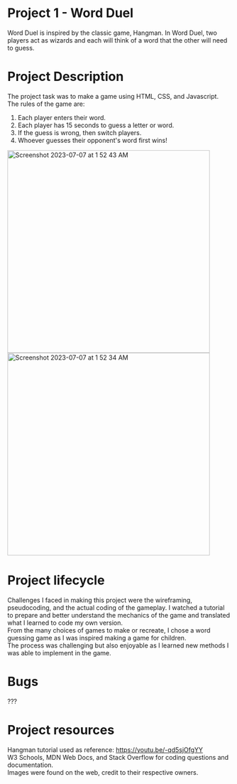 # Project 1 - Word Duel
Word Duel is inspired by the classic game, Hangman.
In Word Duel, two players act as wizards and each will think of a word that the other will need to guess.
# Project Description
The project task was to make a game using HTML, CSS, and Javascript.  
The rules of the game are:
1. Each player enters their word.
2. Each player has 15 seconds to guess a letter or word.
3. If the guess is wrong, then switch players.
4. Whoever guesses their opponent's word first wins!
<img width="456" alt="Screenshot 2023-07-07 at 1 52 43 AM" src="https://github.com/Bakuchiol/WordGuess/assets/117557313/ee8a910b-69ea-47e4-8f01-c4f5e220485f">
<img width="456" alt="Screenshot 2023-07-07 at 1 52 34 AM" src="https://github.com/Bakuchiol/WordGuess/assets/117557313/6b3875b3-4ac3-4626-948d-f9233db64363">

# Project lifecycle
Challenges I faced in making this project were the wireframing, pseudocoding, and the actual coding of the gameplay. I watched a tutorial to prepare and better understand the mechanics of the game and translated what I learned to code my own version.  
From the many choices of games to make or recreate, I chose a word guessing game as I was inspired making a game for children.  
The process was challenging but also enjoyable as I learned new methods I was able to implement in the game.

# Bugs
???

# Project resources
Hangman tutorial used as reference: https://youtu.be/-qd5sjOfgYY  
W3 Schools, MDN Web Docs, and Stack Overflow for coding questions and documentation.  
Images were found on the web, credit to their respective owners.
